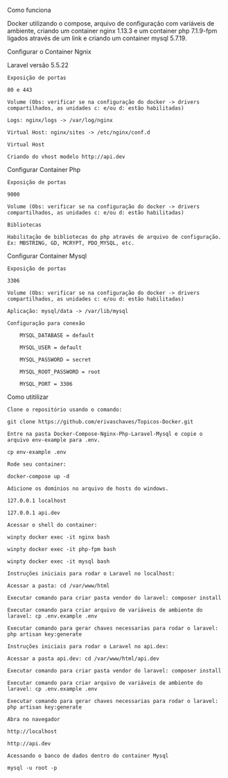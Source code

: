 Como funciona

Docker utilizando o compose, arquivo de configuração com variáveis de ambiente, criando um container nginx 1.13.3 e um container php 7.1.9-fpm ligados através de um link e criando um container mysql 5.7.19.

Configurar o Container Ngnix

Laravel versão 5.5.22


    Exposição de portas

    80 e 443

    Volume (Obs: verificar se na configuração do docker -> drivers compartilhados, as unidades c: e/ou d: estão habilitadas)

    Logs: nginx/logs -> /var/log/nginx

    Virtual Host: nginx/sites -> /etc/nginx/conf.d

    Virtual Host

    Criando do vhost modelo http://api.dev 

Configurar Container Php

    Exposição de portas

    9000

    Volume (Obs: verificar se na configuração do docker -> drivers compartilhados, as unidades c: e/ou d: estão habilitadas)

    Bibliotecas

    Habilitação de bibliotecas do php através de arquivo de configuração. Ex: MBSTRING, GD, MCRYPT, PDO_MYSQL, etc.

Configurar Container Mysql

    Exposição de portas

    3306

    Volume (Obs: verificar se na configuração do docker -> drivers compartilhados, as unidades c: e/ou d: estão habilitadas)

    Aplicação: mysql/data -> /var/lib/mysql

    Configuração para conexão

        MYSQL_DATABASE = default

        MYSQL_USER = default

        MYSQL_PASSWORD = secret

        MYSQL_ROOT_PASSWORD = root

        MYSQL_PORT = 3306

Como utitilizar

    Clone o repositório usando o comando:

    git clone https://github.com/erivaschaves/Topicos-Docker.git

    Entre na pasta Docker-Compose-Nginx-Php-Laravel-Mysql e copie o arquivo env-example para .env.

    cp env-example .env

    Rode seu container:

    docker-compose up -d

    Adicione os domínios no arquivo de hosts do windows.

    127.0.0.1 localhost

    127.0.0.1 api.dev

    Acessar o shell do container:

    winpty docker exec -it nginx bash

    winpty docker exec -it php-fpm bash

    winpty docker exec -it mysql bash

    Instruções iniciais para rodar o Laravel no localhost:

    Acessar a pasta: cd /var/www/html

    Executar comando para criar pasta vendor do laravel: composer install

    Executar comando para criar arquivo de variáveis de ambiente do laravel: cp .env.example .env

    Executar comando para gerar chaves necessarias para rodar o laravel: php artisan key:generate

    Instruções iniciais para rodar o Laravel no api.dev:

    Acessar a pasta api.dev: cd /var/www/html/api.dev

    Executar comando para criar pasta vendor do laravel: composer install

    Executar comando para criar arquivo de variáveis de ambiente do laravel: cp .env.example .env

    Executar comando para gerar chaves necessarias para rodar o laravel: php artisan key:generate

    Abra no navegador

    http://localhost

    http://api.dev

    Acessando o banco de dados dentro do container Mysql

    mysql -u root -p

    
